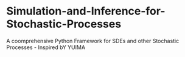 # Simulation-and-Inference-for-Stochastic-Processes
A coomprehensive Python Framework for SDEs and other Stochastic Processes - Inspired bY YUIMA
